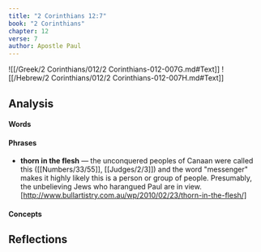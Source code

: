 ```yaml
---
title: "2 Corinthians 12:7"
book: "2 Corinthians"
chapter: 12
verse: 7
author: Apostle Paul
---
```

![[/Greek/2 Corinthians/012/2 Corinthians-012-007G.md#Text]]
![[/Hebrew/2 Corinthians/012/2 Corinthians-012-007H.md#Text]]

## Analysis

#### Words

#### Phrases
- **thorn in the flesh** — the unconquered peoples of Canaan were called this ([[Numbers/33/55]], [[Judges/2/3]]) and the word "messenger" makes it highly likely this is a person or group of people.  Presumably, the unbelieving Jews who harangued Paul are in view. [http://www.bullartistry.com.au/wp/2010/02/23/thorn-in-the-flesh/]

#### Concepts

## Reflections

